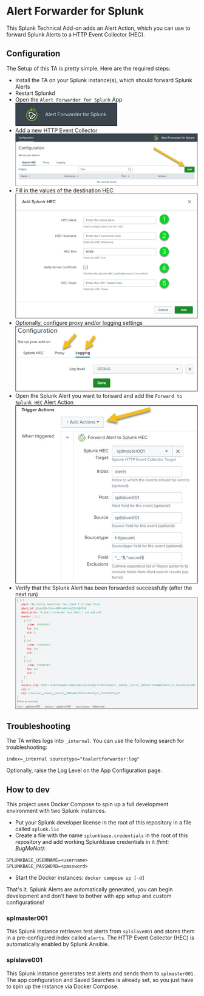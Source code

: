 # Alert Forwarder for Splunk

This Splunk Technical Add-on adds an Alert Action, which you can use to forward Splunk Alerts to a HTTP Event Collector (HEC).

## Configuration

The Setup of this TA is pretty simple. Here are the required steps:

- Install the TA on your Splunk instance(s), which should forward Splunk Alerts
- Restart Splunkd
- Open the `Alert Forwarder for Splunk` App
  ![Navigation Bar Entry](/screenshots/nav_bar.jpg "Navigation Bar Entry")
- Add a new HTTP Event Collector
  ![App Config Page](/screenshots/config_page.jpg "App Config Page")
- Fill in the values of the destination HEC
  ![HEC Config](/screenshots/hec_config.jpg "HEC Config")
- Optionally, configure proxy and/or logging settings
  ![Proxy/Logging Config](/screenshots/proxy_logging.jpg "Proxy/Logging Config")
- Open the Splunk Alert you want to forward and add the `Forward to Splunk HEC` Alert Action
  ![Alert Action Config](/screenshots/alert_action.jpg "Alert Action Config")
- Verify that the Splunk Alert has been forwarded successfully (after the next run)
  ![Forwarded Alert](/screenshots/forwarded_alert.jpg "Forwarded Alert")

## Troubleshooting

The TA writes logs into `_internal`. You can use the following search for troubleshooting:

```
index=_internal sourcetype="taalertforwarder:log"
```

Optionally, raise the Log Level on the App Configuration page.

## How to dev

This project uses Docker Compose to spin up a full development environment with two Splunk instances.

- Put your Splunk developer license in the root of this repository in a file called `splunk.lic`
- Create a file with the name `splunkbase.credentials` in the root of this repository and add working Splunkbase credentials in it *(hint: BugMeNot)*:

```
SPLUNKBASE_USERNAME=<username>
SPLUNKBASE_PASSWORD=<password>
```

- Start the Docker instances: `docker compose up [-d]`

That's it. Splunk Alerts are automatically generated, you can begin development and don't have to bother with app setup and custom configurations!

### splmaster001

This Splunk instance retrieves test alerts from `splslave001` and stores them in a pre-configured index called `alerts`.
The HTTP Event Collector (HEC) is automatically enabled by Splunk Ansible.

### splslave001

This Splunk instance generates test alerts and sends them to `splmaster001`.
The app configuration and Saved Searches is already set, so you just have to spin up the instance via Docker Compose.
